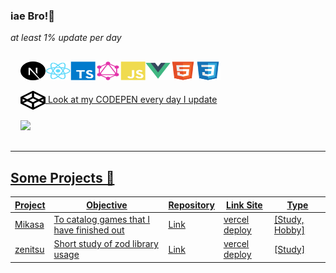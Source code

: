 ### iae Bro!🌴
_at least 1% update per day_

<div style="padding: 16px;">
<div style="display: flex; flex-direction: row;">
  <img align="center" alt="italobarrosme-NEXTJS" height="30" width="40" src="https://raw.githubusercontent.com/devicons/devicon/master/icons/nextjs/nextjs-original.svg">
  <img align="center" alt="italobarrosme-React" height="30" width="40" src="https://raw.githubusercontent.com/devicons/devicon/master/icons/react/react-original.svg">
  <img align="center" alt="italobarrosme-Ts" height="30" width="40" src="https://raw.githubusercontent.com/devicons/devicon/master/icons/typescript/typescript-plain.svg">
  <img align="center" alt="italobarrosme-Graphql" height="30" width="40" src="https://raw.githubusercontent.com/devicons/devicon/master/icons/graphql/graphql-plain.svg">
  <img align="center" alt="italobarrosme-Js" height="30" width="40" src="https://raw.githubusercontent.com/devicons/devicon/master/icons/javascript/javascript-plain.svg">
  <img align="center" alt="italobarrosme-Vuejs" height="30" width="40" src="https://raw.githubusercontent.com/devicons/devicon/master/icons/vuejs/vuejs-original.svg">
  <img align="center" alt="italobarrosme-HTML" height="30" width="40" src="https://raw.githubusercontent.com/devicons/devicon/master/icons/html5/html5-original.svg">
  <img align="center" alt="italobarrosme-CSS" height="30" width="40" src="https://raw.githubusercontent.com/devicons/devicon/master/icons/css3/css3-original.svg">
</div><br>

<div> <span><img align="center" alt="italobarrosme-CSS" height="30" width="40" src="https://raw.githubusercontent.com/devicons/devicon/master/icons/codepen/codepen-plain.svg"></span><a href="https://codepen.io/italobarrosmepen" target="_blank"> Look at my CODEPEN every day I update</div><br>




 <div>
  <a href="https://github.com/italobarrosme">
<!--   <img height="180em" src="https://github-readme-stats.vercel.app/api?username=italobarrosme&show_icons=true&theme=dracula&include_all_commits=true&count_private=true"/> -->
  <img height="180em" src="https://github-readme-stats.vercel.app/api/top-langs/?username=italobarrosme&layout=compact&langs_count=4&theme=jolly"/>
</div>
</div>
  
  __________________________________________________________________________________________________________________________________________________
  

  
## Some Projects 🚧
  | Project | Objective | Repository | Link Site | Type | 
  | ------- | --------- | ---------- | ---- | ---- |
  | Mikasa | To catalog games that I have finished out | [Link](https://github.com/italobarrosme/mikasa) | [vercel deploy](https://mikasa-silk.vercel.app/)  | [Study, Hobby] |
  | zenitsu | Short study of zod library usage | [Link](https://github.com/italobarrosme/zenitsu) | [vercel deploy](https://mikasa-silk.vercel.app/)  | [Study] |
